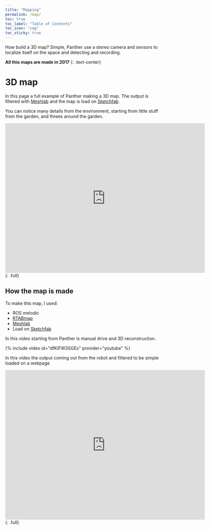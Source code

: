 ```yaml
---
title: "Mapping"
permalink: /map/
toc: true
toc_label: "Table of Contents"
toc_icon: "cog"
toc_sticky: true
---
```


How build a 3D map? Simple, Panther use a stereo camera and sensors to localize itself on the space and detecting and recording.

**All this maps are made in 2017**
{: .text-center}

# 3D map

In this page a full example of Panther making a 3D map. The output is filtered with [Meshlab](https://www.meshlab.net/) and the map is load on [Sketchfab](https://sketchfab.com/raffaello86).

You can notice many details from the environment, starting from little stuff from the garden, and threes around the garden.

<div class="sketchfab-embed-wrapper"> <iframe title="Garden holiday home" frameborder="0" allowfullscreen mozallowfullscreen="true" webkitallowfullscreen="true" allow="autoplay; fullscreen; xr-spatial-tracking" xr-spatial-tracking execution-while-out-of-viewport execution-while-not-rendered web-share width="640" height="480" src="https://sketchfab.com/models/30346495074a46f3871c090a855f71a2/embed?autospin=0&autostart=1&ui_theme=dark"> </iframe> </div>
{: .full}

## How the map is made

To make this map, I used:
* ROS melodic
* [RTABmap](http://introlab.github.io/rtabmap/)
* [Meshlab](https://www.meshlab.net/)
* Load on [Sketchfab](https://sketchfab.com/raffaello86)

In this video starting from Panther is manual drive and 3D reconstruction.

{% include video id="dfKiFW3SGEs" provider="youtube" %}

In this video the output coming out from the robot and filtered to be simple loaded on a webpage

<div class="sketchfab-embed-wrapper"> <iframe title="Garden - Panther" frameborder="0" allowfullscreen mozallowfullscreen="true" webkitallowfullscreen="true" allow="autoplay; fullscreen; xr-spatial-tracking" xr-spatial-tracking execution-while-out-of-viewport execution-while-not-rendered web-share width="640" height="480" src="https://sketchfab.com/models/2b4c989204f24723b41ae095925fbb19/embed?autospin=0&autostart=1&ui_theme=dark"> </iframe> </div>
{: .full}